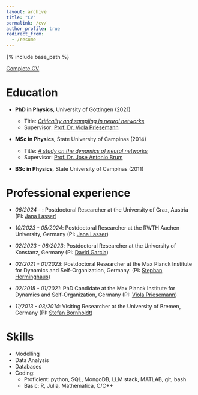 ```yaml
---
layout: archive
title: "CV"
permalink: /cv/
author_profile: true
redirect_from:
  - /resume
---
```


{% include base_path %}

[Complete CV](http://joaopn.github.io/files/CV.pdf)

Education
======
* **PhD in Physics**, University of Göttingen (2021)
  * Title: [*Criticality and sampling in neural networks*](http://hdl.handle.net/21.11130/00-1735-0000-0005-1589-9)
  * Supervisor: [Prof. Dr. Viola Priesemann](http://www.viola-priesemann.de)
  
* **MSc in Physics**, State University of Campinas (2014)
  * Title: [*A study on the dynamics of neural networks*](http://joaopn.github.io/files/dissertations/MSc_Dissertation.pdf)
  * Supervisor: [Prof. Dr. Jose Antonio Brum](https://sites.ifi.unicamp.br/brum/en/)

* **BSc in Physics**, State University of Campinas (2011)


Professional experience
======

* *06/2024 -* : Postdoctoral Researcher at the University of Graz, Austria (PI: [Jana Lasser](https://janalasser.at/))

* *10/2023 - 05/2024*: Postdoctoral Researcher at the RWTH Aachen University, Germany (PI: [Jana Lasser](https://janalasser.at/))

* *02/2023 - 08/2023*: Postdoctoral Researcher at the University of Konstanz, Germany (PI: [David Garcia](https://dgarcia.eu/))

* *02/2021 - 01/2023*: Postdoctoral Researcher at the Max Planck Institute for Dynamics and Self-Organization, Germany. (PI: [Stephan Herminghaus](https://www.ds.mpg.de/dcf))

* *02/2015 - 01/2021*: PhD Candidate at the Max Planck Institute for Dynamics and Self-Organization, Germany (PI: [Viola Priesemann](https://www.viola-priesemann.de/))

* *11/2013 - 03/2014*: Visiting Researcher at the University of Bremen, Germany (PI: [Stefan Bornholdt](http://www.itp.uni-bremen.de/complex/))


Skills
======
* Modelling
* Data Analysis
* Databases
* Coding:
  * Proficient: python, SQL, MongoDB, LLM stack, MATLAB, git, bash
  * Basic: R, Julia, Mathematica, C/C++